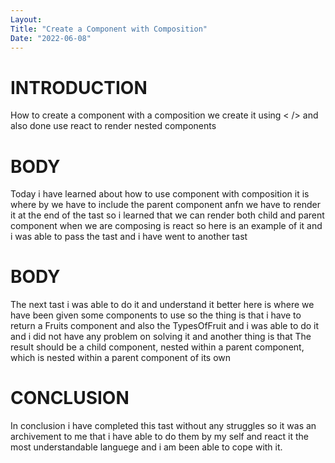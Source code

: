 ```yaml
---
Layout:
Title: "Create a Component with Composition"
Date: "2022-06-08"
---
```


# INTRODUCTION

How to create a component with a composition we create it using < />
and also done use react to render nested components
# BODY
 Today i have learned about how to use component with composition it is where by we have to include the parent component anfn we have to render it at the end of the tast so i learned that we can render both child and parent component when we are composing is react so here is an example of it <ChilComponent /> and i was able to pass the tast and i have went to another tast 

 # BODY 
 The next tast i was able to do it and understand it better here is where we have been given some components to use so the thing is that i have to return a Fruits component and also the TypesOfFruit and i was able to do it and i did not have any problem on solving it and another thing is that The result should be a child component, nested within a parent component, which is nested within a parent component of its own 

 # CONCLUSION 

 In conclusion i have completed this tast without any struggles so it was an archivement to me that i have able to do them by my self and react it the most understandable languege and i am been able to cope with it.
